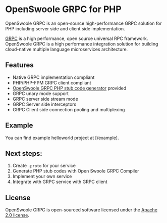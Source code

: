 # OpenSwoole GRPC for PHP

OpenSwoole GRPC is an open-source high-performance GRPC solution for PHP including server side and client side implementation.

[GRPC](https://grpc.io/) is a high performance, open source universal RPC framework. OpenSwoole GRPC is a high performance integration solution for building cloud-native multiple language microservices architecture.

## Features

* Native GRPC implementation compliant
* PHP/PHP-FPM GRPC client compliant
* [OpenSwoole GRPC PHP stub code generator](https://github.com/openswoole/protoc-gen-openswoole-grpc) provided
* GRPC unary mode support
* GRPC server side stream mode
* GRPC Server side interceptors
* GRPC Client side connection pooling and multiplexing

## Example

You can find example helloworld project at [/example].

## Next steps:

1. Create `.proto` for your service
2. Generate PHP stub codes with Open Swoole GRPC Compiler
3. Implement your own service
4. Integrate with GRPC service with GRPC client

## License

OpenSwoole GRPC is open-sourced software licensed under the [Apache 2.0 license](https://github.com/openswoole/grpc/blob/main/LICENSE).
